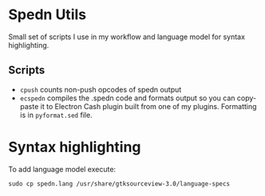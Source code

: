 # Spedn Utils

Small set of scripts I use in my workflow and language model for syntax highlighting.

## Scripts
- `cpush` counts non-push opcodes of spedn output
- `ecspedn` compiles the .spedn code and formats output so you can copy-paste it to Electron Cash plugin built from one of my plugins. Formatting is in `pyformat.sed` file.

# Syntax highlighting

To add language model execute:

    sudo cp spedn.lang /usr/share/gtksourceview-3.0/language-specs

